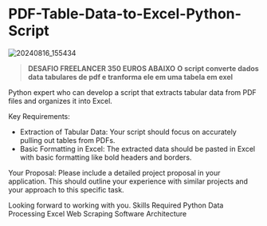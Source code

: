 # PDF-Table-Data-to-Excel-Python-Script

![20240816_155434](https://github.com/user-attachments/assets/e18264e4-9592-4ab8-953d-9e02652736d0)



> **DESAFIO FREELANCER 350 EUROS ABAIXO**
**O script converte dados data tabulares de pdf e tranforma ele em uma tabela em exel**




Python expert who can develop a script that extracts tabular data from PDF files and organizes it into Excel.

Key Requirements:
- Extraction of Tabular Data: Your script should focus on accurately pulling out tables from PDFs.
- Basic Formatting in Excel: The extracted data should be pasted in Excel with basic formatting like bold headers and borders.

Your Proposal:
Please include a detailed project proposal in your application. This should outline your experience with similar projects and your approach to this specific task.

Looking forward to working with you.
Skills Required
Python
Data Processing
Excel
Web Scraping
Software Architecture
